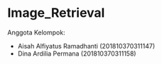 # Image_Retrieval
Anggota Kelompok:
- Aisah Alfiyatus Ramadhanti (201810370311147)
- Dina Ardilia Permana (201810370311158)
